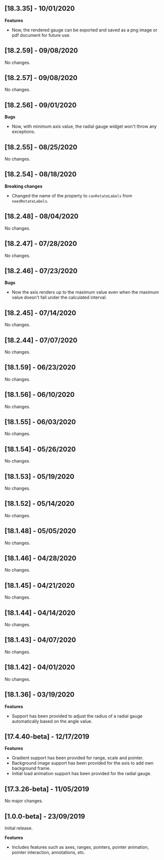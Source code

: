 ## [18.3.35] - 10/01/2020

**Features** 

* Now, the rendered gauge can be exported and saved as a png image or pdf document for future use.

## [18.2.59] - 09/08/2020

No changes.

## [18.2.57] - 09/08/2020

No changes.

## [18.2.56] - 09/01/2020

**Bugs** 

* Now, with minimum axis value, the radial gauge widget won't throw any exceptions.

## [18.2.55] - 08/25/2020

No changes.

## [18.2.54] - 08/18/2020

**Breaking changes**

*  Changed the name of the property to `canRotateLabels` from `needRotateLabels`.

## [18.2.48] - 08/04/2020

No changes.

## [18.2.47] - 07/28/2020

No changes.

## [18.2.46] - 07/23/2020

**Bugs** 

* Now the axis renders up to the maximum value even when the maximum value doesn't fall under the calculated interval.

## [18.2.45] - 07/14/2020

No changes.

## [18.2.44] - 07/07/2020

No changes.

## [18.1.59] - 06/23/2020 

No changes.

## [18.1.56] - 06/10/2020

No changes.

## [18.1.55] - 06/03/2020

No changes.

## [18.1.54] - 05/26/2020

No changes.

## [18.1.53] - 05/19/2020

No changes.

## [18.1.52] - 05/14/2020

No changes.

## [18.1.48] - 05/05/2020

No changes.

## [18.1.46] - 04/28/2020

No changes.

## [18.1.45] - 04/21/2020

No changes.

## [18.1.44] - 04/14/2020 

No changes.

## [18.1.43] - 04/07/2020 

No changes.

## [18.1.42] - 04/01/2020 

No changes.

## [18.1.36] - 03/19/2020

**Features** 
* Support has been provided to adjust the radius of a radial gauge automatically based on the angle value.

## [17.4.40-beta] - 12/17/2019

**Features** 
* Gradient support has been provided for range, scale and pointer. 
* Background image support has been provided for the axis to add own background frame. 
* Initial load animation support has been provided for the radial gauge.

## [17.3.26-beta] - 11/05/2019

No major changes.

## [1.0.0-beta] - 23/09/2019

Initial release.

**Features** 
* Includes features such as axes, ranges, pointers, pointer animation, pointer interaction, annotations, etc.
